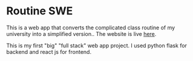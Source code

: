 # Routine SWE
This is a web app that converts the complicated class routine of my university into a simplified version.. The website is live [here](https://cr2.netlify.app/).

This is my first "big" "full stack" web app project. I used python flask for backend and react js for frontend.